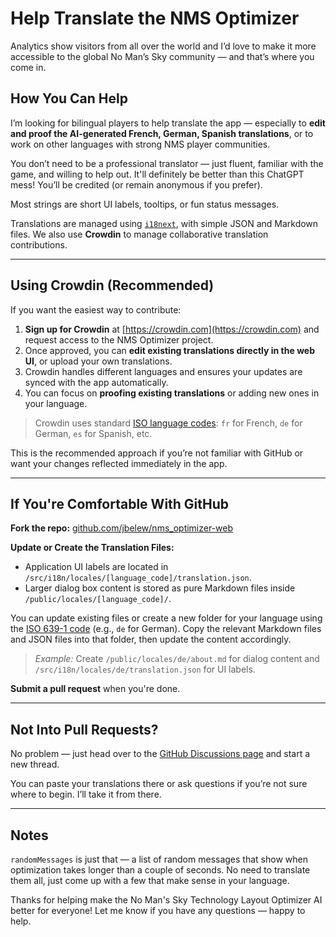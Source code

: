 # Help Translate the NMS Optimizer

Analytics show visitors from all over the world and I’d love to make it more accessible to the global No Man’s Sky community — and that’s where you come in.

## How You Can Help

I’m looking for bilingual players to help translate the app — especially to **edit and proof the AI-generated French, German, Spanish translations**, or to work on other languages with strong NMS player communities.

You don’t need to be a professional translator — just fluent, familiar with the game, and willing to help out. It'll definitely be better than this ChatGPT mess! You’ll be credited (or remain anonymous if you prefer).

Most strings are short UI labels, tooltips, or fun status messages.

Translations are managed using [`i18next`](https://www.i18next.com/), with simple JSON and Markdown files. We also use **Crowdin** to manage collaborative translation contributions.

---

## Using Crowdin (Recommended)

If you want the easiest way to contribute:

1. **Sign up for Crowdin** at [https://crowdin.com](https://crowdin.com) and request access to the NMS Optimizer project.
2. Once approved, you can **edit existing translations directly in the web UI**, or upload your own translations.
3. Crowdin handles different languages and ensures your updates are synced with the app automatically.
4. You can focus on **proofing existing translations** or adding new ones in your language.

> Crowdin uses standard [ISO language codes](https://en.wikipedia.org/wiki/List_of_ISO_639-1_codes): `fr` for French, `de` for German, `es` for Spanish, etc.

This is the recommended approach if you’re not familiar with GitHub or want your changes reflected immediately in the app.

---

## If You're Comfortable With GitHub

**Fork the repo:**
[github.com/jbelew/nms_optimizer-web](https://github.com/jbelew/nms_optimizer-web)

**Update or Create the Translation Files:**

- Application UI labels are located in `/src/i18n/locales/[language_code]/translation.json`.
- Larger dialog box content is stored as pure Markdown files inside `/public/locales/[language_code]/`.

You can update existing files or create a new folder for your language using the [ISO 639-1 code](https://en.wikipedia.org/wiki/List_of-ISO_639-1-codes) (e.g., `de` for German). Copy the relevant Markdown files and JSON files into that folder, then update the content accordingly.

> _Example:_ Create `/public/locales/de/about.md` for dialog content and `/src/i18n/locales/de/translation.json` for UI labels.

**Submit a pull request** when you're done.

---

## Not Into Pull Requests?

No problem — just head over to the [GitHub Discussions page](https://github.com/jbelew/nms_optimizer-web/discussions) and start a new thread.

You can paste your translations there or ask questions if you’re not sure where to begin. I’ll take it from there.

---

## Notes

`randomMessages` is just that — a list of random messages that show when optimization takes longer than a couple of seconds. No need to translate them all, just come up with a few that make sense in your language.

Thanks for helping make the No Man's Sky Technology Layout Optimizer AI better for everyone! Let me know if you have any questions — happy to help.
